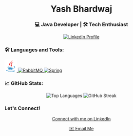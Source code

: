 <h1 align="center">Yash Bhardwaj</h1>
<h3 align="center">💻 Java Developer | 🛠️ Tech Enthusiast</h3>

<p align="center">
  <a href="https://linkedin.com/in/yash-bhardwaj2695" target="_blank">
    <img src="https://raw.githubusercontent.com/rahuldkjain/github-profile-readme-generator/master/src/images/icons/Social/linked-in-alt.svg" alt="LinkedIn Profile" height="40" width="40" />
  </a>
</p>

<h3>🛠️ Languages and Tools:</h3>
<p>
  <a href="https://www.java.com" target="_blank" rel="noreferrer">
    <img src="https://raw.githubusercontent.com/devicons/devicon/master/icons/java/java-original.svg" alt="Java" width="40" height="40" />
  </a>
  <a href="https://www.rabbitmq.com" target="_blank" rel="noreferrer">
    <img src="https://www.vectorlogo.zone/logos/rabbitmq/rabbitmq-icon.svg" alt="RabbitMQ" width="40" height="40" />
  </a>
  <a href="https://spring.io/" target="_blank" rel="noreferrer">
    <img src="https://www.vectorlogo.zone/logos/springio/springio-icon.svg" alt="Spring" width="40" height="40" />
  </a>
</p>

<h3>📈 GitHub Stats:</h3>
<p align="center">
  <img src="https://github-readme-stats.vercel.app/api/top-langs?username=yashbhardwaj26&show_icons=true&locale=en&layout=compact" alt="Top Languages" />
  <img src="https://github-readme-streak-stats.herokuapp.com/?user=yashbhardwaj26&" alt="GitHub Streak" />
</p>

<h3>Let's Connect!</h3>
<p align="center">
  <a href="https://linkedin.com/in/yash-bhardwaj2695" target="_blank" rel="noopener noreferrer">Connect with me on LinkedIn</a>
</p>

<p align="center">
  <a href="mailto:yashbhardwaj963@gmail.com" target="_blank">✉️ Email Me</a>
</p>
